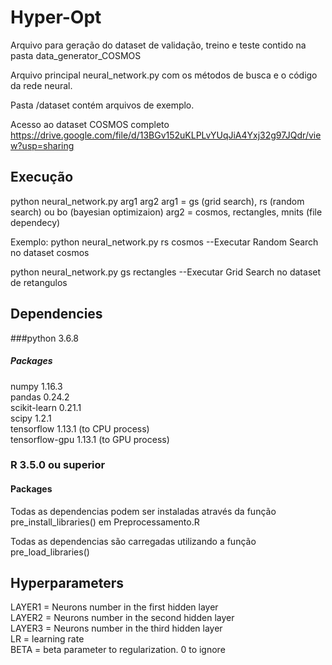 # Hyper-Opt
Arquivo para geração do dataset de validação, treino e teste contido na pasta data_generator_COSMOS

Arquivo principal neural_network.py com os métodos de busca e o código da rede neural.

Pasta /dataset contém arquivos de exemplo.

Acesso ao dataset COSMOS completo https://drive.google.com/file/d/13BGv152uKLPLvYUqJiA4Yxj32g97JQdr/view?usp=sharing

## Execução

python neural_network.py arg1 arg2
arg1 = gs (grid search), rs (random search) ou bo (bayesian optimizaion)
arg2 = cosmos, rectangles, mnits (file dependecy)

Exemplo:
python neural_network.py rs cosmos
--Executar Random Search no dataset cosmos

python neural_network.py gs rectangles
--Executar Grid Search no dataset de retangulos

## Dependencies
###python 3.6.8 
##### Packages
numpy 1.16.3  
pandas 0.24.2  
scikit-learn 0.21.1  
scipy 1.2.1  
tensorflow 1.13.1 (to CPU process)  
tensorflow-gpu 1.13.1 (to GPU process)  

### R 3.5.0 ou superior
#### Packages
Todas as dependencias podem ser instaladas através da função pre_install_libraries() em Preprocessamento.R

Todas as dependencias são carregadas utilizando a função pre_load_libraries()

## Hyperparameters
LAYER1 = Neurons number in the first hidden layer  
LAYER2 = Neurons number in the second hidden layer  
LAYER3 = Neurons number in the third hidden layer  
LR = learning rate  
BETA = beta parameter to regularization. 0 to ignore  
